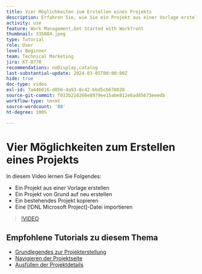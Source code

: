 ```yaml
---
title: Vier Möglichkeiten zum Erstellen eines Projekts
description: Erfahren Sie, wie Sie ein Projekt aus einer Vorlage erstellen, von Grund auf neu erstellen, ein bestehendes Projekt kopieren oder eine  [!DNL Microsoft Project] -Datei importieren.
activity: use
feature: Work Management,Get Started with Workfront
thumbnail: 335084.jpeg
type: Tutorial
role: User
level: Beginner
team: Technical Marketing
jira: KT-8770
recommendations: noDisplay,catalog
last-substantial-update: 2024-03-05T00:00:00Z
hide: true
doc-type: video
exl-id: 7a446016-d856-4a93-8c42-bbd5cb670828
source-git-commit: f033b210268e8979ee15abe812e6ad85673eeedb
workflow-type: tm+mt
source-wordcount: '80'
ht-degree: 100%

---
```


# Vier Möglichkeiten zum Erstellen eines Projekts

In diesem Video lernen Sie Folgendes:

* Ein Projekt aus einer Vorlage erstellen
* Ein Projekt von Grund auf neu erstellen
* Ein bestehendes Projekt kopieren
* Eine [!DNL Microsoft Project]-Datei importieren

>[!VIDEO](https://video.tv.adobe.com/v/335084/?quality=12&learn=on)

## Empfohlene Tutorials zu diesem Thema

* [Grundlegendes zur Projekterstellung](/help/manage-work/projects/understand-basic-project-creation.md)
* [Navigieren der Projektseite](/help/manage-work/projects/navigate-the-project-page.md)
* [Ausfüllen der Projektdetails](/help/manage-work/projects/fill-in-the-project-details.md)
